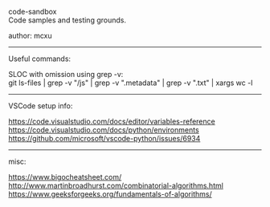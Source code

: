 code-sandbox <br>
Code samples and testing grounds. <br>

author: mcxu

--------------------------------------------------------------------
Useful commands:

SLOC with omission using grep -v: <br>
git ls-files | grep -v "\/js" | grep -v ".metadata" | grep -v ".txt" | xargs wc -l <br>

--------------------------------------------------------------------
VSCode setup info:

https://code.visualstudio.com/docs/editor/variables-reference <br>
https://code.visualstudio.com/docs/python/environments <br>
https://github.com/microsoft/vscode-python/issues/6934 <br>

--------------------------------------------------------------------
misc:

https://www.bigocheatsheet.com/ <br>
http://www.martinbroadhurst.com/combinatorial-algorithms.html <br>
https://www.geeksforgeeks.org/fundamentals-of-algorithms/ <br>
